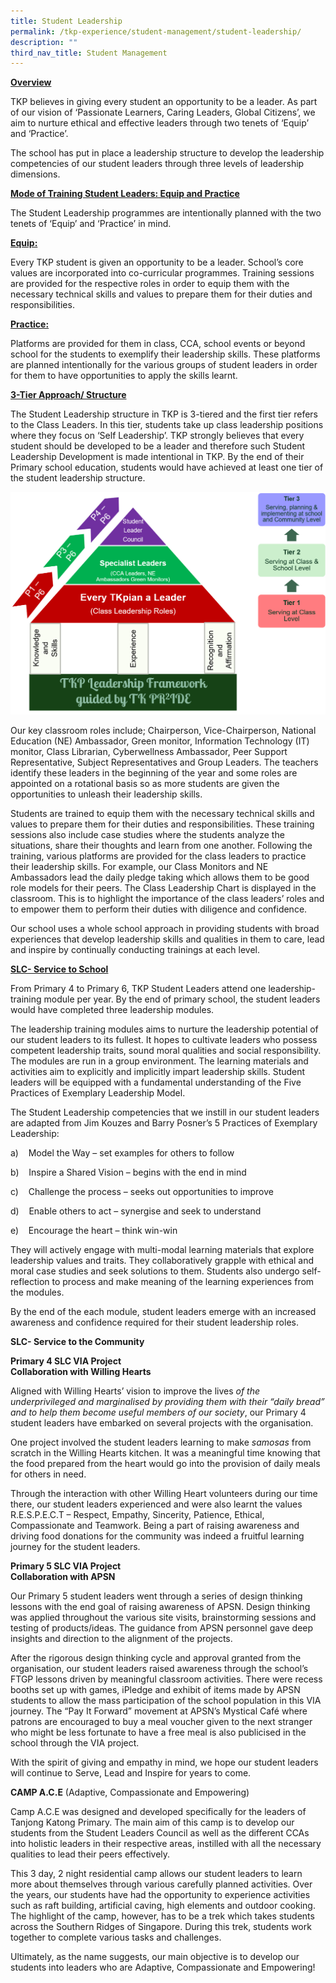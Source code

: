 ```yaml
---
title: Student Leadership
permalink: /tkp-experience/student-management/student-leadership/
description: ""
third_nav_title: Student Management
---
```

**<u>Overview</u>**

  

TKP believes in giving every student an opportunity to be a leader. As part of our vision of ‘Passionate Learners, Caring Leaders, Global Citizens’, we aim to nurture ethical and effective leaders through two tenets of ‘Equip’ and ‘Practice’.

  

The school has put in place a leadership structure to develop the leadership competencies of our student leaders through three levels of leadership dimensions.

  

  

**<u>Mode of Training Student Leaders: Equip and Practice</u>**

  

The Student Leadership programmes are intentionally planned with the two tenets of ‘Equip’ and ‘Practice’ in mind.

  

**<u>Equip:</u>**

Every TKP student is given an opportunity to be a leader. School’s core values are incorporated into co-curricular programmes. Training sessions are provided for the respective roles in order to equip them with the necessary technical skills and values to prepare them for their duties and responsibilities.

  

**<u>Practice:</u>**

Platforms are provided for them in class, CCA, school events or beyond school for the students to exemplify their leadership skills. These platforms are planned intentionally for the various groups of student leaders in order for them to have opportunities to apply the skills learnt.

  

  

**<u>3-Tier Approach/ Structure</u>**

  

The Student Leadership structure in TKP is 3-tiered and the first tier refers to the Class Leaders. In this tier, students take up class leadership positions where they focus on ‘Self Leadership’. TKP strongly believes that every student should be developed to be a leader and therefore such Student Leadership Development is made intentional in TKP. By the end of their Primary school education, students would have achieved at least one tier of the student leadership structure.

  
![SL Structure](/images/SL%20Structure.png)

  

Our key classroom roles include; Chairperson, Vice-Chairperson, National Education (NE) Ambassador, Green monitor, Information Technology (IT) monitor, Class Librarian, Cyberwellness Ambassador, Peer Support Representative, Subject Representatives and Group Leaders. The teachers identify these leaders in the beginning of the year and some roles are appointed on a rotational basis so as more students are given the opportunities to unleash their leadership skills.

  

Students are trained to equip them with the necessary technical skills and values to prepare them for their duties and responsibilities. These training sessions also include case studies where the students analyze the situations, share their thoughts and learn from one another. Following the training, various platforms are provided for the class leaders to practice their leadership skills. For example, our Class Monitors and NE Ambassadors lead the daily pledge taking which allows them to be good role models for their peers. The Class Leadership Chart is displayed in the classroom. This is to highlight the importance of the class leaders’ roles and to empower them to perform their duties with diligence and confidence.

  

Our school uses a whole school approach in providing students with broad experiences that develop leadership skills and qualities in them to care, lead and inspire by continually conducting trainings at each level.

  

  

**<u>SLC- Service to School</u>**

  

From Primary 4 to Primary 6, TKP Student Leaders attend one leadership-training module per year. By the end of primary school, the student leaders would have completed three leadership modules.

  

The leadership training modules aims to nurture the leadership potential of our student leaders to its fullest. It hopes to cultivate leaders who possess competent leadership traits, sound moral qualities and social responsibility. The modules are run in a group environment. The learning materials and activities aim to explicitly and implicitly impart leadership skills. Student leaders will be equipped with a fundamental understanding of the Five Practices of Exemplary Leadership Model.

  

The Student Leadership competencies that we instill in our student leaders are adapted from Jim Kouzes and Barry Posner’s 5 Practices of Exemplary Leadership:

  

a)    Model the Way – set examples for others to follow

b)    Inspire a Shared Vision – begins with the end in mind

c)    Challenge the process – seeks out opportunities to improve

d)    Enable others to act – synergise and seek to understand

e)    Encourage the heart – think win-win

  

They will actively engage with multi-modal learning materials that explore leadership values and traits. They collaboratively grapple with ethical and moral case studies and seek solutions to them. Students also undergo self-reflection to process and make meaning of the learning experiences from the modules.

  

By the end of the each module, student leaders emerge with an increased awareness and confidence required for their student leadership roles.

  

  

**SLC- Service to the Community**

  

**Primary 4 SLC VIA Project** <br>
**Collaboration with Willing Hearts**

  

Aligned with Willing Hearts’ vision to improve the lives _of the underprivileged and marginalised by providing them with their “daily bread” and to help them become useful members of our society_, our Primary 4 student leaders have embarked on several projects with the organisation.

  

One project involved the student leaders learning to make _samosas_ from scratch in the Willing Hearts kitchen. It was a meaningful time knowing that the food prepared from the heart would go into the provision of daily meals for others in need.

  

Through the interaction with other Willing Heart volunteers during our time there, our student leaders experienced and were also learnt the values R.E.S.P.E.C.T – Respect, Empathy, Sincerity, Patience, Ethical, Compassionate and Teamwork. Being a part of raising awareness and driving food donations for the community was indeed a fruitful learning journey for the student leaders.

  

  

**Primary 5 SLC VIA Project** <br>
**Collaboration with APSN**

  

Our Primary 5 student leaders went through a series of design thinking lessons with the end goal of raising awareness of APSN. Design thinking was applied throughout the various site visits, brainstorming sessions and testing of products/ideas. The guidance from APSN personnel gave deep insights and direction to the alignment of the projects.

  

After the rigorous design thinking cycle and approval granted from the organisation, our student leaders raised awareness through the school’s FTGP lessons driven by meaningful classroom activities. There were recess booths set up with games, iPledge and exhibit of items made by APSN students to allow the mass participation of the school population in this VIA journey. The “Pay It Forward” movement at APSN’s Mystical Café where patrons are encouraged to buy a meal voucher given to the next stranger who might be less fortunate to have a free meal is also publicised in the school through the VIA project.

  

With the spirit of giving and empathy in mind, we hope our student leaders will continue to Serve, Lead and Inspire for years to come.

  

  

**CAMP A.C.E** (Adaptive, Compassionate and Empowering)

  

Camp A.C.E was designed and developed specifically for the leaders of Tanjong Katong Primary. The main aim of this camp is to develop our students from the Student Leaders Council as well as the different CCAs into holistic leaders in their respective areas, instilled with all the necessary qualities to lead their peers effectively.

  

This 3 day, 2 night residential camp allows our student leaders to learn more about themselves through various carefully planned activities. Over the years, our students have had the opportunity to experience activities such as raft building, artificial caving, high elements and outdoor cooking. The highlight of the camp, however, has to be a trek which takes students across the Southern Ridges of Singapore. During this trek, students work together to complete various tasks and challenges.

  

Ultimately, as the name suggests, our main objective is to develop our students into leaders who are Adaptive, Compassionate and Empowering!